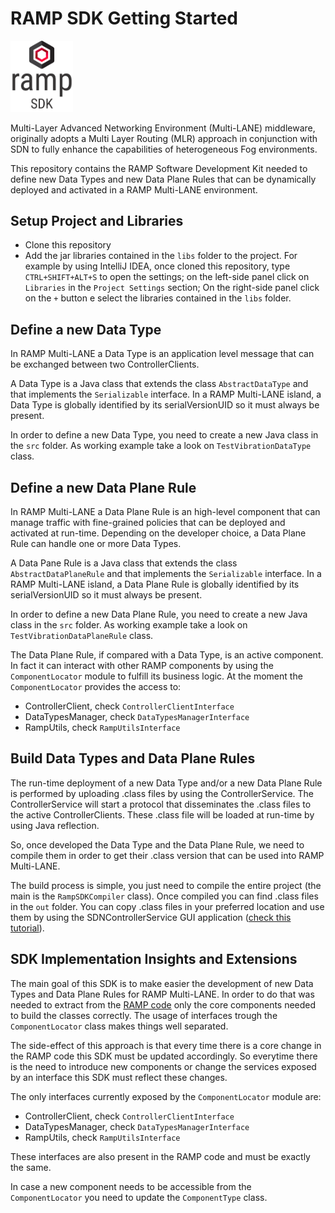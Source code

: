 # RAMP SDK Getting Started

<p align="left">
  <img width="100" src="https://github.com/DSG-UniFE/rampSDK/blob/master/images/RAMP-SDKlogo.png?raw=true" alt="RAMP SDKE Logo"/>
</p>

Multi-Layer Advanced Networking Environment (Multi-LANE) middleware, originally adopts a Multi Layer Routing (MLR) approach in conjunction with SDN to fully enhance the capabilities of heterogeneous Fog environments.

This repository contains the RAMP Software Development Kit needed to define new Data Types and new Data Plane Rules that can be dynamically deployed and activated in a RAMP Multi-LANE environment.

## Setup Project and Libraries

* Clone this repository
* Add the jar libraries contained in the `libs` folder to the project. For example by using IntelliJ IDEA, once cloned this repository, type `CTRL+SHIFT+ALT+S` to open the settings; on the left-side panel click on `Libraries` in the `Project Settings` section; On the right-side panel click on the `+` button e select the libraries contained in the `libs` folder.

## Define a new Data Type

In RAMP Multi-LANE a Data Type is an application level message that can be exchanged between two ControllerClients.

A Data Type is a Java class that extends the class `AbstractDataType` and that implements the `Serializable` interface. In a RAMP Multi-LANE island, a Data Type is globally identified by its serialVersionUID so it must always be present.

In order to define a new Data Type, you need to create a new Java class in the `src` folder. As working example take a look on `TestVibrationDataType` class.

## Define a new Data Plane Rule

In RAMP Multi-LANE a Data Plane Rule is an high-level component that can manage traffic with fine-grained policies that can be deployed and activated at run-time. Depending on the developer choice, a Data Plane Rule can handle one or more Data Types. 

A Data Pane Rule is a Java class that extends the class `AbstractDataPlaneRule` and that implements the `Serializable` interface. In a RAMP Multi-LANE island, a Data Plane Rule is globally identified  by its serialVersionUID so it must always be present.

In order to define a new Data Plane Rule, you need to create a new Java class in the `src` folder. As working example take a look on `TestVibrationDataPlaneRule` class.

The Data Plane Rule, if compared with a Data Type, is an active component. In fact it can interact with other RAMP components by using the `ComponentLocator` module to fulfill its business logic. At the moment the `ComponentLocator` provides the access to:
* ControllerClient, check `ControllerClientInterface`
* DataTypesManager, check `DataTypesManagerInterface`
* RampUtils, check `RampUtilsInterface`

## Build Data Types and Data Plane Rules

The run-time deployment of a new Data Type and/or a new Data Plane Rule is performed by uploading .class files by using the ControllerService. The ControllerService will start a protocol that disseminates the .class files to the active ControllerClients. These .class file will be loaded at run-time by using Java reflection.

So, once developed the Data Type and the Data Plane Rule, we need to compile them in order to get their .class version that can be used into RAMP Multi-LANE.

The build process is simple, you just need to compile the entire project (the main is the `RampSDKCompiler` class). Once compiled you can find .class files in the `out` folder. You can copy .class files in your preferred location and use them by using the SDNControllerService GUI application ([check this tutorial](https://github.com/DSG-UniFE/ramp/blob/master/deployment/README.md)).

## SDK Implementation Insights and Extensions

The main goal of this SDK is to make easier the development of new Data Types and Data Plane Rules for RAMP Multi-LANE. In order to do that was needed to extract from the [RAMP code](https://github.com/DSG-UniFE/ramp/blob/master/deployment/README.md) only the core components needed to build the classes correctly. The usage of interfaces trough the `ComponentLocator` class makes things well separated.

The side-effect of this approach is that every time there is a core change in the RAMP code this SDK must be updated accordingly. So everytime there is the need to introduce new components or change the services exposed by an interface this SDK must reflect these changes.

The only interfaces currently exposed by the `ComponentLocator` module are:
* ControllerClient, check `ControllerClientInterface`
* DataTypesManager, check `DataTypesManagerInterface`
* RampUtils, check `RampUtilsInterface`

These interfaces are also present in the RAMP code and must be exactly the same.

In case a new component needs to be accessible from the `ComponentLocator` you need to update the `ComponentType` class.